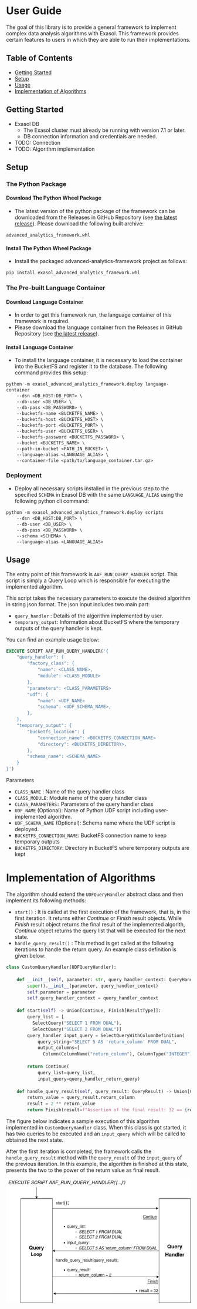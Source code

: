 
# User Guide

The goal of this library is to provide a general framework to implement complex 
data analysis algorithms with Exasol. This framework provides certain features 
to users in which they are able to run their implementations.

## Table of Contents

- [Getting Started](#getting-started)
- [Setup](#setup)
- [Usage](#usage)
- [Implementation of Algorithms](#implementation-of-algorithms)



## Getting Started
- Exasol DB
  - The Exasol cluster must already be running with version 7.1 or later.
  - DB connection information and credentials are needed.
- TODO: Connection
- TODO: Algorithm implementation


## Setup
### The Python Package
#### Download The Python Wheel Package
- The latest version of the python package of the framework can be 
downloaded from the Releases in GitHub Repository 
(see [the latest release](https://github.com/exasol/advanced-analytics-framework/releases/latest)).
Please download the following built archive:
```buildoutcfg 
advanced_analytics_framework.whl
```

#### Install The Python Wheel Package
- Install the packaged advanced-analytics-framework project as follows:
```bash
pip install exasol_advanced_analytics_framework.whl
```

### The Pre-built Language Container
#### Download Language Container
- In order to get this framework run, the language container of this framework is required.
- Please download the language container from the Releases in GitHub Repository 
(see [the latest release](https://github.com/exasol/advanced-analytics-framework/releases/latest)).


#### Install Language Container
- To install the language container, it is necessary to load the container into the BucketFS 
and register it to the database. The following command provides this setup:
```buildoutcfg
python -m exasol_advanced_analytics_framework.deploy language-container
    --dsn <DB_HOST:DB_PORT> \
    --db-user <DB_USER> \
    --db-pass <DB_PASSWORD> \
    --bucketfs-name <BUCKETFS_NAME> \
    --bucketfs-host <BUCKETFS_HOST> \
    --bucketfs-port <BUCKETFS_PORT> \
    --bucketfs-user <BUCKETFS_USER> \
    --bucketfs-password <BUCKETFS_PASSWORD> \
    --bucket <BUCKETFS_NAME> \
    --path-in-bucket <PATH_IN_BUCKET> \
    --language-alias <LANGUAGE_ALIAS> \ 
    --container-file <path/to/language_container.tar.gz>       
```

### Deployment
- Deploy all necessary scripts installed in the previous step to the specified 
`SCHEMA` in Exasol DB with the same `LANGUAGE_ALIAS`  using the following python cli command:
```buildoutcfg
python -m exasol_advanced_analytics_framework.deploy scripts
    --dsn <DB_HOST:DB_PORT> \
    --db-user <DB_USER> \
    --db-pass <DB_PASSWORD> \
    --schema <SCHEMA> \
    --language-alias <LANGUAGE_ALIAS>
```

## Usage
The entry point of this framework is `AAF_RUN_QUERY_HANDLER` script. This script is simply 
a Query Loop which is responsible for executing the implemented algorithm.

This script takes the necessary parameters to execute the desired algorithm in 
string json format. The json input includes two main part: 
  - `query_handler` : Details of the algorithm implemented by user.
  - `temporary_output`:  Information about BucketFS where the temporary outputs 
  of the query handler is kept.

You can find an example usage below:
```sql
EXECUTE SCRIPT AAF_RUN_QUERY_HANDLER('{
    "query_handler": {
        "factory_class": {
            "name": <CLASS_NAME>,
            "module": <CLASS_MODULE>
        },
        "parameters": <CLASS_PARAMETERS>
        "udf": {
            "name": <UDF_NAME>
            "schema": <UDF_SCHEMA_NAME>,
        },
    },
    "temporary_output": {
        "bucketfs_location": {
            "connection_name": <BUCKETFS_CONNECTION_NAME>
            "directory": <BUCKETFS_DIRECTORY>,
        },
        "schema_name": <SCHEMA_NAME>
    }
}')
```
Parameters 
 
 - `CLASS_NAME` : Name of the query handler class
 - `CLASS_MODULE`: Module name of the query handler class
 - `CLASS_PARAMETERS:` Parameters of the query handler class
 - `UDF_NAME` (Optional): Name of Python UDF script including user-implemented algorithm.
 - `UDF_SCHEMA_NAME` (Optional): Schema name where the UDF script is deployed.
 - `BUCKETFS_CONNECTION_NAME`: BucketFS connection name to keep temporary outputs
 - `BUCKETFS_DIRECTORY`: Directory in BucketFS where temporary outputs are kept


# Implementation of Algorithms

The algorithm should extend the `UDFQueryHandler` abstract class  and then 
implement its following methods:

- `start()` : It is called at the first execution of the framework, that is, 
in the first iteration. It returns either _Continue_ or _Finish_ result objects. 
While _Finish_ result object returns the final result of the implemented algorith, 
_Continue_ object returns the query list that will be executed for the next state.
- `handle_query_result()` : This method is get called at the following iterations 
to handle the return query. An example class definition is given below:

```python
class CustomQueryHandler(UDFQueryHandler):

    def __init__(self, parameter: str, query_handler_context: QueryHandlerContext):
        super().__init__(parameter, query_handler_context)
        self.parameter = parameter
        self.query_handler_context = query_handler_context

    def start(self) -> Union[Continue, Finish[ResultType]]:
        query_list = [
          SelectQuery("SELECT 1 FROM DUAL"), 
          SelectQuery("SELECT 2 FROM DUAL")]
        query_handler_input_query = SelectQueryWithColumnDefinition(
            query_string="SELECT 5 AS 'return_column' FROM DUAL",
            output_columns=[
              Column(ColumnName("return_column"), ColumnType("INTEGER"))])
        
        return Continue(
            query_list=query_list,
            input_query=query_handler_return_query)

    def handle_query_result(self, query_result: QueryResult) -> Union[Continue, Finish[str]]:
        return_value = query_result.return_column
        result = 2 ** return_value
        return Finish(result=f"Assertion of the final result: 32 == {result}")
```
The figure below indicates a sample execution of this algorithm implemented in 
`CustomQueryHandler` class. When this class is got started, it has two queries 
to be executed and an `input_query` which will be called to obtained the next state.

After the first iteration is completed, the framework calls the `handle_query_result` 
method with the `query_result` of the `input_query` of the previous iteration. 
In this example, the algorithm is finished at this state, presents the two to 
the power of the return value as final result.

![Sample Execution](../images/sample_execution.png "Sample Execution")
